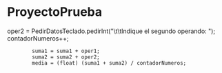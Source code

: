 # ProyectoPrueba
   oper2 = PedirDatosTeclado.pedirInt("\t\tIndique el segundo operando: ");
            contadorNumeros++;
            
            suma1 = suma1 + oper1;
            suma2 = suma2 + oper2;
            media = (float) (suma1 + suma2) / contadorNumeros;
